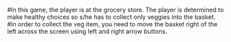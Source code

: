 #In this game, the player is at the grocery store. The player is determined to make healthy choices so s/he has to collect only veggies into the basket. 
#In order to collect the veg item, you need to move the basket right of the left across the screen using left and right arrow buttons.
